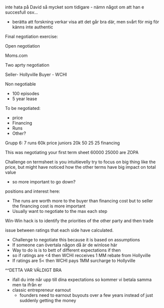 
inte hata på David så mycket som tidigare - nämn något om att han e succesfull osv...
- berätta att forskning verkar visa att det går bra där, men svårt för mig för känns inte authentic

Final negotiation exercise:

Open negotiation

Moms.com

Two aprty negotiation

Seller- Hollyville
Buyer - WCHI

Non negotiable
- 100 episodes
- 5 year lease

To be negotiated:
- price
- Financing
- Runs
- Other?


Grupp 6:
7 runs
60k price
juniors 20k
50 25 25 financing


This was negotiating your first term sheet
60000 25000 are ZOPA

Challenge on termsheet is you intuitievelly try to focus on big thing like the price, but might have noticed how the other terms have big impact on total value
- so more important to go down?

positions and interest here:
- The runs are worth more to the buyer than financing cost but to seller the financing cost is more important
- Usually want to negotiate to the max each step

Win-Win hack is to identify the priorities of the other party and then trade

issue between ratings that each side have calculated.
- Challenge to negotiate this because it is based on assumptions
- If someone can övertala någon då är de winlose här
- Way to do is is to bett of different expectations if then
- so if ratings are <4 then WCHI recceives 1 MM rebate from Hollyville
- If ratings are 5< then WCHI pays 1MM surcharge to Hollyville

^^DETTA VAR VÄLDIGT BRA
- ifall du inte når upp till dina expectations so kommer vi betala samma men ta ifrån er
- classic entrepreneur earnout
	- founders need to earnout buyouts over a few years instead of just suddenly getting the money